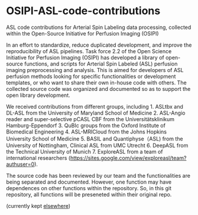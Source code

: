 # OSIPI-ASL-code-contributions
ASL code contributions for Arterial Spin Labeling data processing, collected within the Open-Source Initiative for Perfusion Imaging (OSIPI)

In an effort to standardize, reduce duplicated development, and improve the reproducibility of ASL pipelines. Task force 2.2 of the Open Science Initiative for Perfusion Imaging (OSIPI) has developed a library of open-source functions, and scripts for Arterial Spin Labeled (ASL) perfusion imaging preprocessing and analysis. This is aimed for developers of ASL perfusion methods looking for specific functionalities or development templates, or who want to share their own in-house code with others.
The collected source code was organized and documented so as to support the open library development.

We received contributions from different groups, including 
	1. ASLtbx and DL-ASL from the University of Maryland School of Medicine
	2. ASL-Angio reader and super-selective pCASL CBF from the Universitätsklinikum Hamburg-Eppendorf
	3. QuBIc groups from the Oxford Institute of Biomedical Engineering
	4. ASL-MRICloud from the Johns Hopkins University School of Medicine
	5. BASIL and Quantiphyse（ASL) from the University of Nottingham, Clinical ASL from UMC Utrecht
	6. DeepASL from the Technical University of Munich
	7. ExploreASL from a team of international researchers (https://sites.google.com/view/exploreasl/team?authuser=0).  

The source code has been reviewed by our team and the functionalities are being separated and documented. However, one function  may have dependences on other functions within the repository. So, in this git repository, all functions will be preseneted within their original repo.


(currently kept [elsewhere](https://github.com/pcasl/asl))
